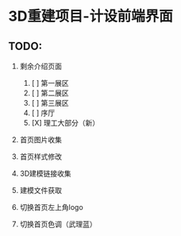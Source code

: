 # 3D重建项目-计设前端界面

## TODO:

1. 剩余介绍页面

   1. [ ] 第一展区
   2. [ ] 第二展区
   3. [ ] 第三展区
   4. [ ] 序厅
   5. [X] 理工大部分（新）
2. 首页图片收集
3. 首页样式修改
4. 3D建模链接收集
5. 建模文件获取
6. 切换首页左上角logo
7. 切换首页色调（武理蓝）
